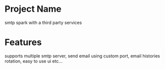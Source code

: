# Project Name
smtp spark with a third party services

# Features
supports multiple smtp server,
send email using custom port,
email histories rotation,
easy to use ui
etc...


